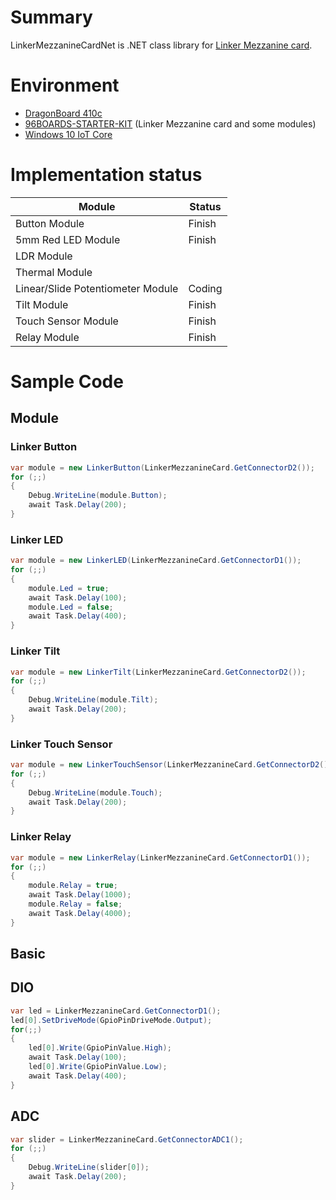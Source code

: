 # Summary

LinkerMezzanineCardNet is .NET class library for [Linker Mezzanine card](http://www.96boards.org/product/linker-mezzanine-starter-kit/).

# Environment

- [DragonBoard 410c](http://www.chip1stop.com/dispDetail.do?partId=ARRD-0000033)
- [96BOARDS-STARTER-KIT](http://www.chip1stop.com/dispDetail.do?partId=LINS-0000001) (Linker Mezzanine card and some modules)
- [Windows 10 IoT Core](https://developer.microsoft.com/ja-jp/windows/iot)

# Implementation status

Module|Status
-|-
Button Module|Finish
5mm Red LED Module|Finish
LDR Module|
Thermal Module|
Linear/Slide Potentiometer Module|Coding
Tilt Module|Finish
Touch Sensor Module|Finish
Relay Module|Finish

# Sample Code

## Module

### Linker Button

```csharp
var module = new LinkerButton(LinkerMezzanineCard.GetConnectorD2());
for (;;)
{
    Debug.WriteLine(module.Button);
    await Task.Delay(200);
}
```

### Linker LED

```csharp
var module = new LinkerLED(LinkerMezzanineCard.GetConnectorD1());
for (;;)
{
    module.Led = true;
    await Task.Delay(100);
    module.Led = false;
    await Task.Delay(400);
}
```

### Linker Tilt

```csharp
var module = new LinkerTilt(LinkerMezzanineCard.GetConnectorD2());
for (;;)
{
    Debug.WriteLine(module.Tilt);
    await Task.Delay(200);
}
```

### Linker Touch Sensor

```csharp
var module = new LinkerTouchSensor(LinkerMezzanineCard.GetConnectorD2());
for (;;)
{
    Debug.WriteLine(module.Touch);
    await Task.Delay(200);
}
```

### Linker Relay

```csharp
var module = new LinkerRelay(LinkerMezzanineCard.GetConnectorD1());
for (;;)
{
    module.Relay = true;
    await Task.Delay(1000);
    module.Relay = false;
    await Task.Delay(4000);
}
```

## Basic

## DIO

```csharp
var led = LinkerMezzanineCard.GetConnectorD1();
led[0].SetDriveMode(GpioPinDriveMode.Output);
for(;;)
{
    led[0].Write(GpioPinValue.High);
    await Task.Delay(100);
    led[0].Write(GpioPinValue.Low);
    await Task.Delay(400);
}
```

## ADC

```csharp
var slider = LinkerMezzanineCard.GetConnectorADC1();
for (;;)
{
    Debug.WriteLine(slider[0]);
    await Task.Delay(200);
}
```
